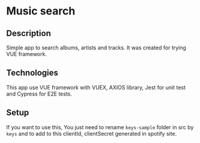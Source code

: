 # Music search

## Description

Simple app to search albums, artists and tracks. It was created for trying VUE framework.

## Technologies

This app use VUE framework with VUEX, AXIOS library, Jest for unit test and Cypress for E2E tests.

## Setup

If you want to use this, You just need to rename `keys-sample` folder in src by `keys` and to add to this clientId, clientSecret generated in spotify site.
